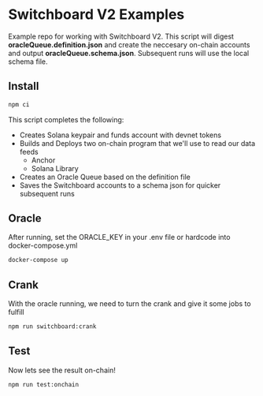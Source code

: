# Switchboard V2 Examples

Example repo for working with Switchboard V2. This script will digest **oracleQueue.definition.json** and create the neccesary on-chain accounts and output **oracleQueue.schema.json**. Subsequent runs will use the local schema file.

## Install

```bash
npm ci
```

This script completes the following:

- Creates Solana keypair and funds account with devnet tokens
- Builds and Deploys two on-chain program that we'll use to read our data feeds
  - Anchor
  - Solana Library
- Creates an Oracle Queue based on the definition file
- Saves the Switchboard accounts to a schema json for quicker subsequent runs

## Oracle

After running, set the ORACLE_KEY in your .env file or hardcode into docker-compose.yml

```bash
docker-compose up
```

## Crank

With the oracle running, we need to turn the crank and give it some jobs to fulfill

```bash
npm run switchboard:crank
```

## Test

Now lets see the result on-chain!

```bash
npm run test:onchain
```
